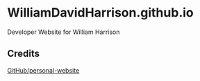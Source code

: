 # WilliamDavidHarrison.github.io
Developer Website for William Harrison

## Credits
[GitHub/personal-website](https://github.com/github/personal-website)
